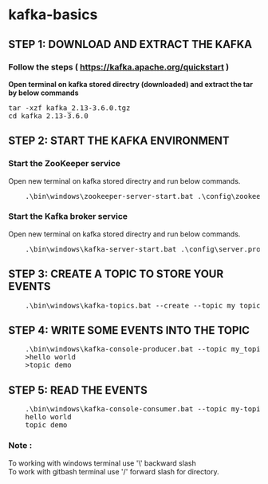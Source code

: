 # kafka-basics

## STEP 1: DOWNLOAD AND EXTRACT THE KAFKA
### Follow the steps ( https://kafka.apache.org/quickstart ) 
<b>Open terminal on kafka stored directry (downloaded) and extract the tar by below commands</b>
<pre>
tar -xzf kafka_2.13-3.6.0.tgz
cd kafka_2.13-3.6.0
</pre>
## STEP 2: START THE KAFKA ENVIRONMENT
### Start the ZooKeeper service
Open new terminal on kafka stored directry and run below commands.
<pre>
	.\bin\windows\zookeeper-server-start.bat .\config\zookeeper.properties
</pre>
### Start the Kafka broker service
Open new terminal on kafka stored directry and run below commands.
<pre>
	.\bin\windows\kafka-server-start.bat .\config\server.properties
</pre>
## STEP 3: CREATE A TOPIC TO STORE YOUR EVENTS
<pre>
	.\bin\windows\kafka-topics.bat --create --topic my_topic --bootstrap-server localhost:9092
</pre>
## STEP 4: WRITE SOME EVENTS INTO THE TOPIC
<pre>
	.\bin\windows\kafka-console-producer.bat --topic my_topic --bootstrap-server localhost:9092
	>hello world
	>topic demo
</pre>
## STEP 5:  READ THE EVENTS
<pre>
	.\bin\windows\kafka-console-consumer.bat --topic my-topic --from-beginning --bootstrap-server localhost:9092
	hello world
	topic demo
</pre>	
	 
### Note : 
<p>To working with windows terminal use '\' backward slash <br>
 To work with gitbash terminal use '/' forward slash for directory.
 </p>
